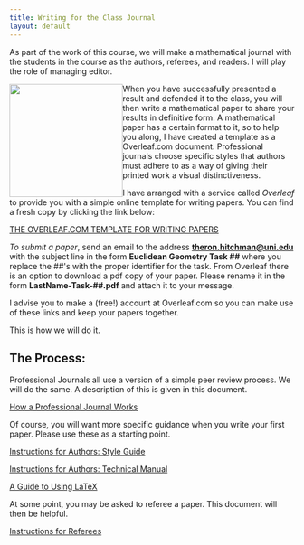 ```yaml
---
title: Writing for the Class Journal
layout: default
---
```



As part of the work of this course, we will make a mathematical journal with
the students in the course as the authors, referees, and readers. I will play
the role of managing editor.

<img src="{{ site.baseurl }}/images/teg_cover1.png" height="200" style="float:left;">

When you have successfully presented a result and defended it to the class,
you will then write a mathematical paper to share your results in definitive
form. A mathematical paper has a certain format to it, so to help you along,
I have created a template as a Overleaf.com document. Professional journals
choose specific styles that authors must adhere to as a way of giving their
printed work a visual distinctiveness.


I have arranged with a service called _Overleaf_ to provide you with a simple
online template for writing papers. You can find a fresh copy by clicking the
link below:

[THE OVERLEAF.COM TEMPLATE FOR WRITING PAPERS][template]


_To submit a paper_, send an email to the address **theron.hitchman@uni.edu**
with the subject line in the form **Euclidean Geometry Task ##** where you
replace the ##'s with the proper identifier for the task. From Overleaf there
is an option to download a pdf copy of your paper. Please rename it in the form
**LastName-Task-##.pdf** and attach it to your message.

I advise you to make a (free!) account at Overleaf.com so you can make use
of these links and keep your papers together.

This is how we will do it.

## The Process:

Professional Journals all use a version of a simple peer review process. We
will do the same. A description of this is given in this document.

[How a Professional Journal Works][prof-journ]

Of course, you will want more specific guidance when you write your first
paper. Please use these as a starting point.

[Instructions for Authors: Style Guide][style]

[Instructions for Authors: Technical Manual][technical-manual]

[A Guide to Using LaTeX][latex]

At some point, you may be asked to referee a paper. This document will then
be helpful.

[Instructions for Referees][referee]

<p><br /></p>

[template]: https://www.overleaf.com/docs?template=transactions
[prof-journ]: {{site.baseurl}}/writing/how-a-journal-works.html
[style]: {{site.baseurl}}/writing/style-guide.html
[technical-manual]: {{site.baseurl}}/writing/tech-manual.html
[referee]: {{site.baseurl}}/writing/instructions-for-referees.html
[latex]: https://www.overleaf.com/latex/templates/a-quick-guide-to-latex/fghqpfgnxggz#.VKRdl4rF99o
